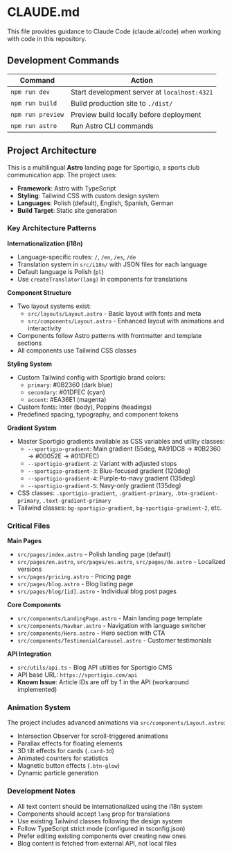 # CLAUDE.md

This file provides guidance to Claude Code (claude.ai/code) when working with code in this repository.

## Development Commands

| Command | Action |
|---------|--------|
| `npm run dev` | Start development server at `localhost:4321` |
| `npm run build` | Build production site to `./dist/` |
| `npm run preview` | Preview build locally before deployment |
| `npm run astro` | Run Astro CLI commands |

## Project Architecture

This is a multilingual **Astro** landing page for Sportigio, a sports club communication app. The project uses:

- **Framework**: Astro with TypeScript
- **Styling**: Tailwind CSS with custom design system
- **Languages**: Polish (default), English, Spanish, German
- **Build Target**: Static site generation

### Key Architecture Patterns

**Internationalization (i18n)**
- Language-specific routes: `/`, `/en`, `/es`, `/de`
- Translation system in `src/i18n/` with JSON files for each language
- Default language is Polish (`pl`)
- Use `createTranslator(lang)` in components for translations

**Component Structure**
- Two layout systems exist:
  - `src/layouts/Layout.astro` - Basic layout with fonts and meta
  - `src/components/Layout.astro` - Enhanced layout with animations and interactivity
- Components follow Astro patterns with frontmatter and template sections
- All components use Tailwind CSS classes

**Styling System**
- Custom Tailwind config with Sportigio brand colors:
  - `primary`: #0B2360 (dark blue)
  - `secondary`: #01DFEC (cyan)
  - `accent`: #EA36E1 (magenta)
- Custom fonts: Inter (body), Poppins (headings)
- Predefined spacing, typography, and component tokens

**Gradient System**
- Master Sportigio gradients available as CSS variables and utility classes:
  - `--sportigio-gradient`: Main gradient (55deg, #A91DC8 → #0B2360 → #00052E → #01DFEC)
  - `--sportigio-gradient-2`: Variant with adjusted stops
  - `--sportigio-gradient-3`: Blue-focused gradient (120deg)
  - `--sportigio-gradient-4`: Purple-to-navy gradient (135deg)
  - `--sportigio-gradient-5`: Navy-only gradient (135deg)
- CSS classes: `.sportigio-gradient`, `.gradient-primary`, `.btn-gradient-primary`, `.text-gradient-primary`
- Tailwind classes: `bg-sportigio-gradient`, `bg-sportigio-gradient-2`, etc.

### Critical Files

**Main Pages**
- `src/pages/index.astro` - Polish landing page (default)
- `src/pages/en.astro`, `src/pages/es.astro`, `src/pages/de.astro` - Localized versions
- `src/pages/pricing.astro` - Pricing page
- `src/pages/blog.astro` - Blog listing page
- `src/pages/blog/[id].astro` - Individual blog post pages

**Core Components**
- `src/components/LandingPage.astro` - Main landing page template
- `src/components/Navbar.astro` - Navigation with language switcher
- `src/components/Hero.astro` - Hero section with CTA
- `src/components/TestimonialCarousel.astro` - Customer testimonials

**API Integration**
- `src/utils/api.ts` - Blog API utilities for Sportigio CMS
- API base URL: `https://sportigio.com/api`
- **Known Issue**: Article IDs are off by 1 in the API (workaround implemented)

### Animation System

The project includes advanced animations via `src/components/Layout.astro`:
- Intersection Observer for scroll-triggered animations
- Parallax effects for floating elements
- 3D tilt effects for cards (`.card-3d`)
- Animated counters for statistics
- Magnetic button effects (`.btn-glow`)
- Dynamic particle generation

### Development Notes

- All text content should be internationalized using the i18n system
- Components should accept `lang` prop for translations
- Use existing Tailwind classes following the design system
- Follow TypeScript strict mode (configured in tsconfig.json)
- Prefer editing existing components over creating new ones
- Blog content is fetched from external API, not local files
